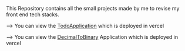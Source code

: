 This Repository contains all the small projects made by me to revise my front end tech stacks.


 --> You can view the [TodoApplication](https://small-projects-drab.vercel.app/) which is deployed in vercel




 
 --> You can view the [DecimalToBinary](https://decimaltobinary-nine.vercel.app/) Application which is deployed in vercel

